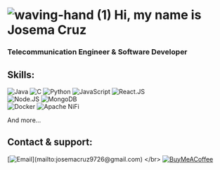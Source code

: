#  ![waving-hand (1)](https://user-images.githubusercontent.com/47762381/149204039-707d51f3-aefb-4f55-ab3c-dd6ee7c0b61d.png) Hi, my name is Josema Cruz
### Telecommunication Engineer & Software Developer

## Skills:

![Java](https://img.shields.io/badge/Java-f00?style=for-the-badge&logo=java&logoColor=white&labelColor=101010)
![C](https://img.shields.io/badge/c-F7DF1E?style=for-the-badge&logo=c&logoColor=white&labelColor=101010)
![Python](https://img.shields.io/badge/Python-F7DF1E?style=for-the-badge&logo=python&logoColor=white&labelColor=101010)
![JavaScript](https://img.shields.io/badge/JavaScript-F7DF1E?style=for-the-badge&logo=javascript&logoColor=white&labelColor=101010)
![React.JS](https://img.shields.io/badge/React.JS-339933?style=for-the-badge&logo=React&logoColor=white&labelColor=101010)
</br>
![Node.JS](https://img.shields.io/badge/Node.JS-339933?style=for-the-badge&logo=node.js&logoColor=white&labelColor=101010)
![MongoDB](https://img.shields.io/badge/MongoDB-339933?style=for-the-badge&logo=mongodb&logoColor=white&labelColor=101010)
</br>
![Docker](https://img.shields.io/badge/Docker-0000FF?style=for-the-badge&logo=docker&logoColor=white&labelColor=101010)
![Apache NiFi](https://img.shields.io/badge/Apache_NiFi-0000FF?style=for-the-badge&logo=apache&logoColor=white&labelColor=101010)

And more...

## Contact & support:

[![Email](https://img.shields.io/badge/josemacruz9726@gmail.com-my_personal_email_(fast_response)-D14836?style=for-the-badge&logo=gmail&logoColor=white&labelColor=101010)](mailto:josemacruz9726@gmail.com)
</br>
[![BuyMeACoffee](https://img.shields.io/badge/Buy_Me_A_Coffee-support_my_work-FFDD00?style=for-the-badge&logo=buy-me-a-coffee&logoColor=white&labelColor=101010)](https://www.buymeacoffee.com/josemacruz)
